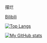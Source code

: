 摆烂

[Bilibili](https://space.bilibili.com/3817594970)

[![Top Langs](https://github-readme-stats.vercel.app/api/top-langs/?username=kifuan&layout=compact)](https://github.com/anuraghazra/github-readme-stats)

[![My GitHub stats](https://github-readme-stats.vercel.app/api?username=kifuan)](https://github.com/anuraghazra/github-readme-stats)

<!--
**kifuan/kifuan** is a ✨ _special_ ✨ repository because its `README.md` (this file) appears on your GitHub profile.

Here are some ideas to get you started:

- 🔭 I’m currently working on ...
- 🌱 I’m currently learning ...
- 👯 I’m looking to collaborate on ...
- 🤔 I’m looking for help with ...
- 💬 Ask me about ...
- 📫 How to reach me: ...
- 😄 Pronouns: ...
- ⚡ Fun fact: ...
-->
